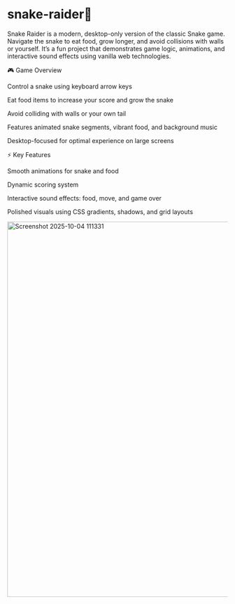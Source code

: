# snake-raider🐍

Snake Raider is a modern, desktop-only version of the classic Snake game. Navigate the snake to eat food, grow longer, and avoid collisions with walls or yourself. It’s a fun project that demonstrates game logic, animations, and interactive sound effects using vanilla web technologies.

🎮 Game Overview

Control a snake using keyboard arrow keys

Eat food items to increase your score and grow the snake

Avoid colliding with walls or your own tail

Features animated snake segments, vibrant food, and background music

Desktop-focused for optimal experience on large screens

⚡ Key Features

Smooth animations for snake and food

Dynamic scoring system

Interactive sound effects: food, move, and game over

Polished visuals using CSS gradients, shadows, and grid layouts

<img width="1697" height="856" alt="Screenshot 2025-10-04 111331" src="https://github.com/user-attachments/assets/3a2d3b12-c69b-4549-a7e6-e4c43604c230" />
